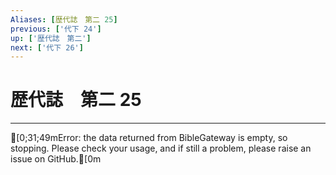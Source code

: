 ```yaml
---
Aliases: [歴代誌　第二 25]
previous: ['代下 24']
up: ['歴代誌　第二']
next: ['代下 26']
---
```

# 歴代誌　第二 25

***
[0;31;49mError: the data returned from BibleGateway is empty, so stopping. Please check your usage, and if still a problem, please raise an issue on GitHub.[0m
